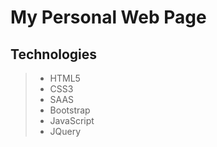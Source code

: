 # My Personal Web Page

## Technologies
> - HTML5
> - CSS3
> - SAAS
> - Bootstrap
> - JavaScript
> - JQuery